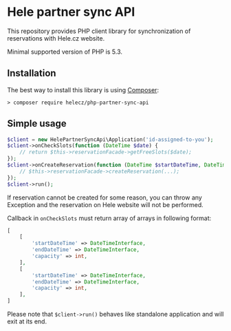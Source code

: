# Hele partner sync API

This repository provides PHP client library for synchronization of reservations with Hele.cz website.

Minimal supported version of PHP is 5.3.

## Installation

The best way to install this library is using [Composer](http://getcomposer.org/):

```
> composer require helecz/php-partner-sync-api
```

## Simple usage

```php
$client = new HelePartnerSyncApi\Application('id-assigned-to-you');
$client->onCheckSlots(function (DateTime $date) {
    // return $this->reservationFacade->getFreeSlots($date);
});
$client->onCreateReservation(function (DateTime $startDateTime, DateTime $endDateTime, $quantity, array $parameters) {
    // $this->reservationFacade->createReservation(...);
});
$client->run();
```

If reservation cannot be created for some reason, you can throw any Exception and the reservation on Hele website will not be performed.

Callback in `onCheckSlots` must return array of arrays in following format:

```php
[
    [
        'startDateTime' => DateTimeInterface,
        'endDateTime' => DateTimeInterface,
        'capacity' => int,
    ],
    [
        'startDateTime' => DateTimeInterface,
        'endDateTime' => DateTimeInterface,
        'capacity' => int,
    ],
]
```

Please note that `$client->run()` behaves like standalone application and will exit at its end.
